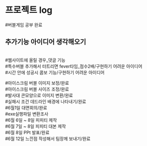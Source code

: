 <h1>프로젝트 log</h1>

#버블게임 공부 완료</br>

<h2>추가기능 아이디어 생각해오기</h2></br>
#웹사이트에 올릴 경우_댓글 기능</br>
#특수버블 추가해서 터트리면 fever타임_점수2배/구현하기 어려운 아이디어</br>
#시간 안에 성공시 콤보 기능/구현하기 어려운 아이디어</br>

#아이스크림 버블 이미지 보정/완료</br>
#아이스크림 버블 사이즈 조정/완료</br>
#발사대 콘모양으로 이미지 변환/완료</br>
#실패시 조건 데드라인 배경에 나타내기/완료</br>
#6월1일 대면회의/완료</br>
#exe실행파일 변환조사</br>
#6월 6일 ~ 8일 피피티 제작</br>
#6월 7일 ~ 8일 피피티 대본 제작</br>
#6월 8일 PPt 발표/완료</br>
#6월 12일 느낀점 작성해서 팀장께 보내기/완료</br>

